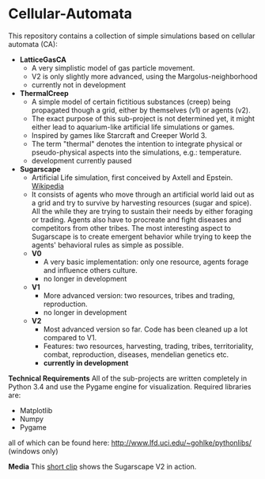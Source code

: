 Cellular-Automata
=================
This repository contains a collection of simple simulations based on cellular automata (CA):
* **LatticeGasCA**
  * A very simplistic model of gas particle movement.
  * V2 is only slightly more advanced, using the Margolus-neighborhood
  * currently not in development
* **ThermalCreep**
  * A simple model of certain fictitious substances (creep) being propagated though a grid, either by themselves (v1) or agents (v2).
  * The exact purpose of this sub-project is not determined yet, it might either lead to aquarium-like artificial life simulations or games.
  * Inspired by games like Starcraft and Creeper World 3.
  * The term "thermal" denotes the intention to integrate physical or pseudo-physical aspects into the simulations, e.g.: temperature.
  * development currently paused
* **Sugarscape**
  * Artificial Life simulation, first conceived by Axtell and Epstein. [Wikipedia](http://en.wikipedia.org/wiki/Sugarscape)
  * It consists of agents who move through an artificial world laid out as a grid and try to survive by harvesting resources (sugar and spice). All the while they are trying to sustain their needs by either foraging or trading. Agents also have to procreate and fight diseases and competitors from other tribes. The most interesting aspect to Sugarscape is to create emergent behavior while trying to keep the agents' behavioral rules as simple as possible.
  * **V0**
    * A very basic implementation: only one resource, agents forage and influence others culture.
    * no longer in development
  * **V1**
    * More advanced version: two resources, tribes and trading, reproduction.
    * no longer in development
  * **V2**
    * Most advanced version so far. Code has been cleaned up a lot compared to V1.
    * Features: two resources, harvesting, trading, tribes, territoriality, combat, reproduction, diseases, mendelian genetics etc.
    * **currently in development**

**Technical Requirements**
All of the sub-projects are written completely in Python 3.4 and use the Pygame engine for visualization.
Required libraries are:
* Matplotlib
* Numpy
* Pygame

all of which can be found here: http://www.lfd.uci.edu/~gohlke/pythonlibs/ (windows only)

**Media**
This [short clip](http://www.youtube.com/watch?v=930o5KScl-o) shows the Sugarscape V2 in action.